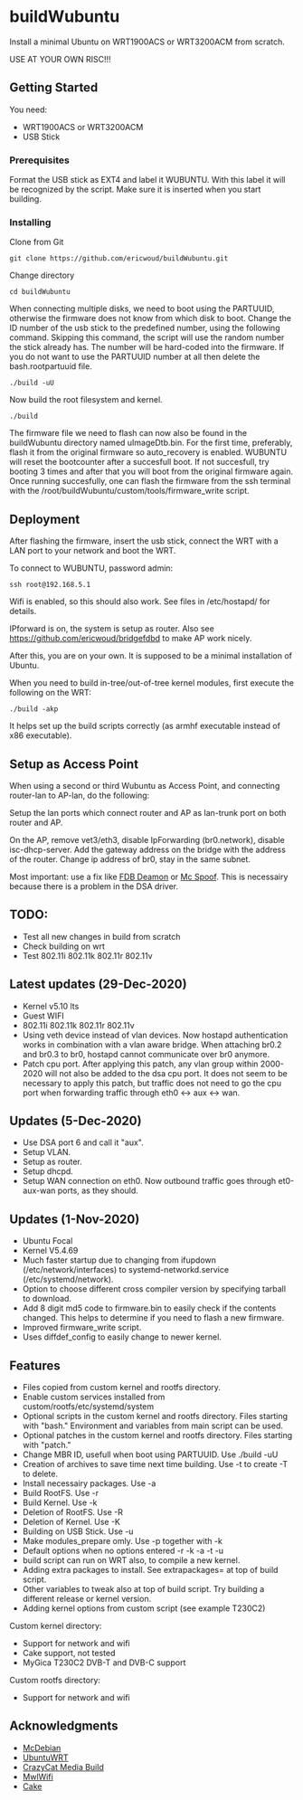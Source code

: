 # buildWubuntu

Install a minimal Ubuntu on WRT1900ACS or WRT3200ACM from scratch. 

USE AT YOUR OWN RISC!!!

## Getting Started

You need:

  - WRT1900ACS or WRT3200ACM
  - USB Stick

### Prerequisites

Format the USB stick as EXT4 and label it WUBUNTU. With this label it will be recognized by the script. Make sure it is inserted when you start building.

### Installing


Clone from Git

```
git clone https://github.com/ericwoud/buildWubuntu.git
```

Change directory

```
cd buildWubuntu
```

When connecting multiple disks, we need to boot using the PARTUUID, otherwise the firmware does not know from which disk to boot. Change the ID number of the usb stick to the predefined number, using the following command. Skipping this command, the script will use the random number the stick already has. The number will be hard-coded into the firmware. If you do not want to use the PARTUUID number at all then delete the bash.rootpartuuid file.

```
./build -uU
```

Now build the root filesystem and kernel.

```
./build
```

The firmware file we need to flash can now also be found in the buildWubuntu directory named uImageDtb.bin. For the first time, preferably, flash it from the original firmware so auto_recovery is enabled. WUBUNTU will reset the bootcounter after a succesfull boot. If not succesfull, try booting 3 times and after that you will boot from the original firmware again.
Once running succesfully, one can flash the firmware from the ssh terminal with the /root/buildWubuntu/custom/tools/firmware_write script.


## Deployment

After flashing the firmware, insert the usb stick, connect the WRT with a LAN port to your network and boot the WRT.

To connect to WUBUNTU, password admin:

```
ssh root@192.168.5.1
```

Wifi is enabled, so this should also work. See files in /etc/hostapd/ for details.

IPforward is on, the system is setup as router. Also see https://github.com/ericwoud/bridgefdbd to make AP work nicely.

After this, you are on your own. It is supposed to be a minimal installation of Ubuntu.

When you need to build in-tree/out-of-tree kernel modules, first execute the following on the WRT:

```
./build -akp
```
It helps set up the build scripts correctly (as armhf executable instead of x86 executable).

## Setup as Access Point

When using a second or third Wubuntu as Access Point, and connecting router-lan to AP-lan, do the following: 

Setup the lan ports which connect router and AP as lan-trunk port on both router and AP. 

On the AP, remove vet3/eth3, disable IpForwarding (br0.network), disable isc-dhcp-server. Add the gateway address on the bridge with the address of the router. Change ip address of br0, stay in the same subnet. 

Most important: use a fix like [FDB Deamon](https://github.com/ericwoud/bridgefdbd) or [Mc Spoof](https://github.com/ericwoud/mcspoof). This is necessairy because there is a problem in the DSA driver.


## TODO:

* Test all new changes in build from scratch
* Check building on wrt
* Test 802.11i 802.11k 802.11r 802.11v

## Latest updates (29-Dec-2020)

* Kernel v5.10 lts
* Guest WIFI
* 802.11i 802.11k 802.11r 802.11v
* Using veth device instead of vlan devices. Now hostapd authentication works in combination with a vlan aware bridge. When attaching br0.2 and br0.3 to br0, hostapd cannot communicate over br0 anymore.
* Patch cpu port. After applying this patch, any vlan group within 2000-2020 will not also be added to the dsa cpu port. It does not seem to be necessary to apply this patch, but traffic does not need to go the cpu port when forwarding traffic through eth0 <-> aux <-> wan.

## Updates (5-Dec-2020)

* Use DSA port 6 and call it "aux".
* Setup VLAN.
* Setup as router.
* Setup dhcpd.
* Setup WAN connection on eth0. Now outbound traffic goes through et0-aux-wan ports, as they should.


## Updates (1-Nov-2020)

* Ubuntu Focal
* Kernel V5.4.69
* Much faster startup due to changing from ifupdown (/etc/network/interfaces)
  to systemd-networkd.service (/etc/systemd/network).
* Option to choose different cross compiler version by specifying tarball to download.
* Add 8 digit md5 code to firmware.bin to easily check if the contents changed. 
  This helps to determine if you need to flash a new firmware.
* Improved firmware_write script.
* Uses diffdef_config to easily change to newer kernel.


## Features

* Files copied from custom kernel and rootfs directory.
* Enable custom services installed from custom/rootfs/etc/systemd/system
* Optional scripts in the custom kernel and rootfs directory. Files starting with "bash." 
  Environment and variables from main script can be used.
* Optional patches in the custom kernel and rootfs directory. Files starting with "patch."
* Change MBR ID, usefull when boot using PARTUUID. Use ./build -uU
* Creation of archives to save time next time building. Use -t to create -T to delete.
* Install necessairy packages. Use -a
* Build RootFS. Use -r
* Build Kernel. Use -k
* Deletion of RootFS. Use -R
* Deletion of Kernel. Use -K
* Building on USB Stick. Use -u
* Make modules_prepare omly. Use -p together with -k
* Default options when no options entered -r -k -a -t -u
* build script can run on WRT also, to compile a new kernel.
* Adding extra packages to install. See extrapackages= at top of build script.
* Other variables to tweak also at top of build script. Try building a different release or kernel version.
* Adding kernel options from custom script (see example T230C2)

Custom kernel directory:

* Support for network and wifi
* Cake support, not tested
* MyGica T230C2 DVB-T and DVB-C support

Custom rootfs directory:

* Support for network and wifi


## Acknowledgments

* [McDebian](https://github.com/Chadster766/McDebian)
* [UbuntuWRT](https://github.com/cilix-lab/ubuntu-wrt)
* [CrazyCat Media Build](https://github.com/crazycat69/linux_media)
* [MwlWifi](https://github.com/kaloz/mwlwifi)
* [Cake](https://github.com/dtaht/sch_cake)


